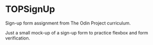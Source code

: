 # TOPSignUp
Sign-up form assignment from The Odin Project curriculum.

Just a small mock-up of a sign-up form to practice flexbox and form verification.
